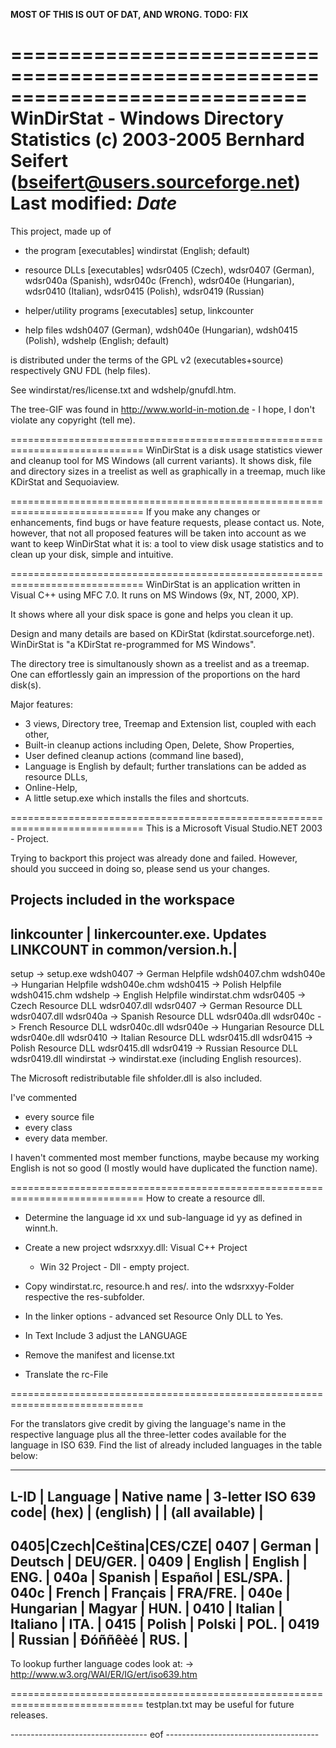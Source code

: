 __MOST OF THIS IS OUT OF DAT, AND WRONG. TODO: FIX__

=============================================================================
WinDirStat - Windows Directory Statistics
(c) 2003-2005 Bernhard Seifert (bseifert@users.sourceforge.net)
Last modified: $Date$
=============================================================================

This project, made up of
- the program [executables]
	windirstat (English; default)

- resource DLLs [executables]
	wdsr0405 (Czech), wdsr0407 (German), wdsr040a (Spanish),
	wdsr040c (French), wdsr040e (Hungarian), wdsr0410 (Italian),
	wdsr0415 (Polish), wdsr0419 (Russian)

- helper/utility programs [executables]
	setup, linkcounter

- help files
	wdsh0407 (German), wdsh040e (Hungarian), wdsh0415 (Polish),
	wdshelp (English; default)

is distributed under the terms of the GPL v2 (executables+source)
respectively GNU FDL (help files).

See windirstat/res/license.txt and wdshelp/gnufdl.htm.

The tree-GIF was found in http://www.world-in-motion.de - I hope, I
don't violate any copyright (tell me).


=============================================================================
WinDirStat is a disk usage statistics viewer and cleanup tool for MS Windows
(all current variants). It shows disk, file and directory sizes in a treelist
as well as graphically in a treemap, much like KDirStat and Sequoiaview.


=============================================================================
If you make any changes or enhancements, find bugs or have feature requests,
please contact us. Note, however, that not all proposed features will be
taken into account as we want to keep WinDirStat what it is: a tool to view
disk usage statistics and to clean up your disk, simple and intuitive.


=============================================================================
WinDirStat is an application written in Visual C++ using MFC 7.0.
It runs on MS Windows (9x, NT, 2000, XP).

It shows where all your disk space is gone and helps you clean it up.

Design and many details are based on KDirStat (kdirstat.sourceforge.net).
WinDirStat is "a KDirStat re-programmed for MS Windows".

The directory tree is simultanously shown as a treelist and as a treemap.
One can effortlessly gain an impression of the proportions on the hard disk(s).

Major features:
* 3 views, Directory tree, Treemap and Extension list, coupled with each other,
* Built-in cleanup actions including Open, Delete, Show Properties,
* User defined cleanup actions (command line based),
* Language is English by default; further translations can be added as
  resource DLLs,
* Online-Help,
* A little setup.exe which installs the files and shortcuts.


=============================================================================
This is a Microsoft Visual Studio.NET 2003 - Project.

Trying to backport this project was already done and failed. However, should
you succeed in doing so, please send us your changes.

Projects included in the workspace
-----------------------------------------------------------------------------
linkcounter	| linkercounter.exe. Updates LINKCOUNT in common/version.h.|
-----------------------------------------------------------------------------
setup		-> setup.exe
wdsh0407	-> German Helpfile wdsh0407.chm
wdsh040e	-> Hungarian Helpfile wdsh040e.chm
wdsh0415	-> Polish Helpfile wdsh0415.chm
wdshelp		-> English Helpfile windirstat.chm
wdsr0405	-> Czech Resource DLL wdsr0407.dll
wdsr0407	-> German Resource DLL wdsr0407.dll
wdsr040a	-> Spanish Resource DLL wdsr040a.dll
wdsr040c	-> French Resource DLL wdsr040c.dll
wdsr040e	-> Hungarian Resource DLL wdsr040e.dll
wdsr0410	-> Italian Resource DLL wdsr0415.dll
wdsr0415	-> Polish Resource DLL wdsr0415.dll
wdsr0419	-> Russian Resource DLL wdsr0419.dll
windirstat	-> windirstat.exe (including English resources).

The Microsoft redistributable file shfolder.dll is also included.

I've commented
- every source file
- every class
- every data member.

I haven't commented most member functions, maybe because my working English 
is not so good (I mostly would have duplicated the function name).


=============================================================================
How to create a resource dll.

* Determine the language id xx und sub-language id yy as defined in winnt.h.

* Create a new project wdsrxxyy.dll: Visual C++ Project
  - Win 32 Project - Dll - empty project.

* Copy windirstat.rc, resource.h and res/*.* into the
  wdsrxxyy-Folder respective the res-subfolder.

* In the linker options - advanced set Resource Only DLL to Yes.

* In Text Include 3 adjust the LANGUAGE

* Remove the manifest and license.txt

* Translate the rc-File

=============================================================================

For the translators give credit by giving the language's name in the
respective language plus all the three-letter codes available for the
language in ISO 639.
Find the list of already included languages in the table below:

 -------------------------------------------------------------
 L-ID  | Language      | Native name  | 3-letter ISO 639 code|
 (hex) | (english)     |              | (all available)      |
 -------------------------------------------------------------
 0405|Czech|Ceština|CES/CZE|
 0407  | German        | Deutsch      | DEU/GER.             |
 0409  | English       | English      | ENG.                 |
 040a  | Spanish       | Español      | ESL/SPA.             |
 040c  | French        | Français     | FRA/FRE.             |
 040e  | Hungarian     | Magyar       | HUN.                 |
 0410  | Italian       | Italiano     | ITA.                 |
 0415  | Polish        | Polski       | POL.                 |
 0419  | Russian       | Ðóññêèé      | RUS.                 |
 -------------------------------------------------------------

To lookup further language codes look at:
-> http://www.w3.org/WAI/ER/IG/ert/iso639.htm

=============================================================================
testplan.txt may be useful for future releases.

---------------------------------- eof --------------------------------------
